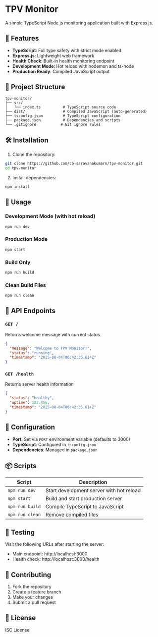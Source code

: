 # TPV Monitor

A simple TypeScript Node.js monitoring application built with Express.js.

## 🚀 Features

- **TypeScript**: Full type safety with strict mode enabled
- **Express.js**: Lightweight web framework
- **Health Check**: Built-in health monitoring endpoint
- **Development Mode**: Hot reload with nodemon and ts-node
- **Production Ready**: Compiled JavaScript output

## 📁 Project Structure

```
tpv-monitor/
├── src/
│   └── index.ts          # TypeScript source code
├── dist/                 # Compiled JavaScript (auto-generated)
├── tsconfig.json         # TypeScript configuration
├── package.json          # Dependencies and scripts
└── .gitignore           # Git ignore rules
```

## 🛠️ Installation

1. Clone the repository:

```bash
git clone https://github.com/cb-saravanakumarn/tpv-monitor.git
cd tpv-monitor
```

2. Install dependencies:

```bash
npm install
```

## 🚀 Usage

### Development Mode (with hot reload)

```bash
npm run dev
```

### Production Mode

```bash
npm start
```

### Build Only

```bash
npm run build
```

### Clean Build Files

```bash
npm run clean
```

## 📡 API Endpoints

### `GET /`

Returns welcome message with current status

```json
{
  "message": "Welcome to TPV Monitor!",
  "status": "running",
  "timestamp": "2025-08-04T06:42:35.614Z"
}
```

### `GET /health`

Returns server health information

```json
{
  "status": "healthy",
  "uptime": 123.456,
  "timestamp": "2025-08-04T06:42:35.614Z"
}
```

## 🔧 Configuration

- **Port**: Set via `PORT` environment variable (defaults to 3000)
- **TypeScript**: Configured in `tsconfig.json`
- **Dependencies**: Managed in `package.json`

## 📦 Scripts

| Script          | Description                              |
| --------------- | ---------------------------------------- |
| `npm run dev`   | Start development server with hot reload |
| `npm start`     | Build and start production server        |
| `npm run build` | Compile TypeScript to JavaScript         |
| `npm run clean` | Remove compiled files                    |

## 🧪 Testing

Visit the following URLs after starting the server:

- Main endpoint: http://localhost:3000
- Health check: http://localhost:3000/health

## 🤝 Contributing

1. Fork the repository
2. Create a feature branch
3. Make your changes
4. Submit a pull request

## 📝 License

ISC License
